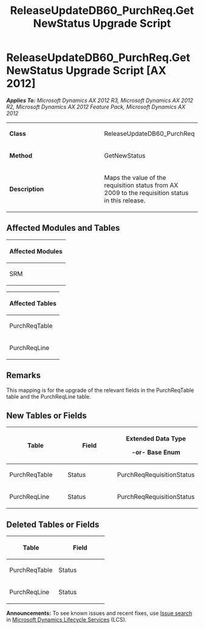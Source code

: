 ﻿---
title: ReleaseUpdateDB60_PurchReq.GetNewStatus Upgrade Script
TOCTitle: ReleaseUpdateDB60_PurchReq.GetNewStatus Upgrade Script
ms:assetid: fea483d0-5674-1ef6-1fa6-1541e00cc8f7
ms:mtpsurl: https://msdn.microsoft.com/en-us/library/JJ720193(v=AX.60)
ms:contentKeyID: 49712498
ms.date: 05/18/2015
mtps_version: v=AX.60
---

# ReleaseUpdateDB60\_PurchReq.GetNewStatus Upgrade Script [AX 2012]


_**Applies To:** Microsoft Dynamics AX 2012 R3, Microsoft Dynamics AX 2012 R2, Microsoft Dynamics AX 2012 Feature Pack, Microsoft Dynamics AX 2012_

<table>
<colgroup>
<col style="width: 50%" />
<col style="width: 50%" />
</colgroup>
<tbody>
<tr class="odd">
<td><p><strong>Class</strong></p></td>
<td><p>ReleaseUpdateDB60_PurchReq</p></td>
</tr>
<tr class="even">
<td><p><strong>Method</strong></p></td>
<td><p>GetNewStatus</p></td>
</tr>
<tr class="odd">
<td><p><strong>Description</strong></p></td>
<td><p>Maps the value of the requisition status from AX 2009 to the requisition status in this release.</p></td>
</tr>
</tbody>
</table>


## Affected Modules and Tables

<table>
<colgroup>
<col style="width: 100%" />
</colgroup>
<thead>
<tr class="header">
<th><p>Affected Modules</p></th>
</tr>
</thead>
<tbody>
<tr class="odd">
<td><p>SRM</p></td>
</tr>
</tbody>
</table>


<table>
<colgroup>
<col style="width: 100%" />
</colgroup>
<thead>
<tr class="header">
<th><p>Affected Tables</p></th>
</tr>
</thead>
<tbody>
<tr class="odd">
<td><p>PurchReqTable</p></td>
</tr>
<tr class="even">
<td><p>PurchReqLine</p></td>
</tr>
</tbody>
</table>


## Remarks

This mapping is for the upgrade of the relevant fields in the PurchReqTable table and the PurchReqLine table.

## New Tables or Fields

<table>
<colgroup>
<col style="width: 33%" />
<col style="width: 33%" />
<col style="width: 33%" />
</colgroup>
<thead>
<tr class="header">
<th><p>Table</p></th>
<th><p>Field</p></th>
<th><p>Extended Data Type</p>
<p>-or- Base Enum</p></th>
</tr>
</thead>
<tbody>
<tr class="odd">
<td><p>PurchReqTable</p></td>
<td><p>Status</p></td>
<td><p>PurchReqRequisitionStatus</p></td>
</tr>
<tr class="even">
<td><p>PurchReqLine</p></td>
<td><p>Status</p></td>
<td><p>PurchReqRequisitionStatus</p></td>
</tr>
</tbody>
</table>


## Deleted Tables or Fields

<table>
<colgroup>
<col style="width: 50%" />
<col style="width: 50%" />
</colgroup>
<thead>
<tr class="header">
<th><p>Table</p></th>
<th><p>Field</p></th>
</tr>
</thead>
<tbody>
<tr class="odd">
<td><p>PurchReqTable</p></td>
<td><p>Status</p></td>
</tr>
<tr class="even">
<td><p>PurchReqLine</p></td>
<td><p>Status</p></td>
</tr>
</tbody>
</table>

  
**Announcements:** To see known issues and recent fixes, use [Issue search](http://go.microsoft.com/fwlink/?linkid=389258) in [Microsoft Dynamics Lifecycle Services](http://go.microsoft.com/fwlink/?linkid=306505) (LCS).

